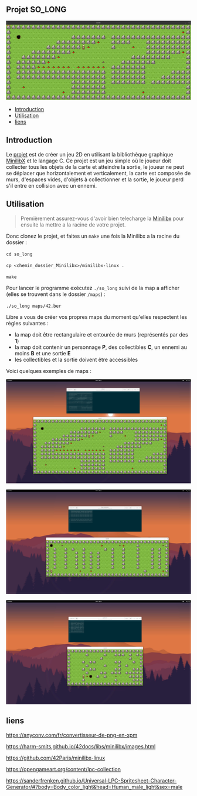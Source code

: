 ## Projet SO_LONG

![game_screen](./ressources/game_screen.png)

* [Introduction](#introduction)
* [Utilisation](#utilisation)
* [liens](#liens)

## Introduction

Le [projet](./resources/fr.subject.pdf) est de créer un jeu 2D en utilisant la bibliothèque graphique [MinilibX](https://harm-smits.github.io/42docs/libs/minilibx/images.html) et le langage C.
Ce projet est un jeu simple où le joueur doit collecter tous les objets de la carte et atteindre la sortie, le joueur ne peut se déplacer que horizontalement et verticalement, la carte est composée de murs, d'espaces vides, d'objets à collectionner et la sortie, le joueur perd s'il entre en collision avec un ennemi.

## Utilisation

> Premièrement assurez-vous d'avoir bien telecharge la [Minilibx](https://github.com/42Paris/minilibx-linux) pour ensuite la mettre a la racine de votre projet.

Donc clonez le projet, et faites un `make` une fois la Minilibx a la racine du dossier :

`cd so_long`

`cp <chemin_dossier_Minilibx>/minilibx-linux .`

`make`

Pour lancer le programme exécutez `./so_long` suivi de la map a afficher (elles se trouvent dans le dossier `/maps`) :

`./so_long maps/42.ber`

Libre a vous de créer vos propres maps du moment qu'elles respectent les règles suivantes :

- la map doit être rectangulaire et entourée de murs (représentés par des **1**)
- la map doit contenir un personnage **P**, des collectibles **C**, un ennemi au moins **B** et une sortie **E**
- les collectibles et la sortie doivent être accessibles

Voici quelques exemples de maps :


<p align="center">
  <img src="./ressources/42ber.png" alt="method"/>
</p>


<p align="center">
  <img src="./ressources/bigber.png" alt="method"/>
</p>


<p align="center">
  <img src="./ressources/quickber.png" alt="method"/>
</p>

## liens

https://anyconv.com/fr/convertisseur-de-png-en-xpm

https://harm-smits.github.io/42docs/libs/minilibx/images.html

https://github.com/42Paris/minilibx-linux

https://opengameart.org/content/lpc-collection

https://sanderfrenken.github.io/Universal-LPC-Spritesheet-Character-Generator/#?body=Body_color_light&head=Human_male_light&sex=male